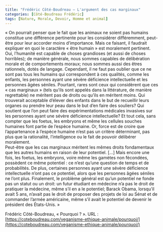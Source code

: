 ```yaml
---
title: "Frédéric Côté-Boudreau – L'argument des cas marginaux"
categories: [Côté-Boudreau Frédéric]
tags: [Nature, Morale, Devoir, Homme et animal]
---
```


« On pourrait penser que le fait que les animaux ne soient pas humains constitue une différence pertinente pour les considérer différemment, peut-être pour leur accorder moins d’importance. Mais ce faisant, il faudrait expliquer en quoi le caractère « être humain » est moralement pertinent. Oui, l’humanité est capable de choses grandioses (et aussi de choses horribles); de manière générale, nous sommes capables de délibération morale et de comportements moraux; nous sommes aussi des êtres rationnels, dotés de langage. Cependant, il ne faut pas oublier que ce ne sont pas tous les humains qui correspondent à ces qualités, comme les enfants, les personnes ayant une sévère déficience intellectuelle et les personnes âgées séniles. Pourtant, rares sont ceux qui considèrent que ces « cas marginaux » (tels qu’ils sont appelés dans la littérature, de manière regrettable) ne méritent pas de droits ou qu’ils en méritent moins. Qui trouverait acceptable d’élever des enfants dans le but de recueillir leurs organes ou prendre leur peau dans le but d’en faire des souliers? Qui soutient que l’on peut faire des expérimentations médicales invasives sur les personnes ayant une sévère déficience intellectuelle? Et tout cela, sans compter que les foetus, les embryons et même les cellules souches humaines font partie de l’espèce humaine. Or, force est de croire que l’appartenance à l’espèce humaine n’est pas un critère déterminant, pas plus que la rationalité, l’intelligence ou le fait de pouvoir délibérer moralement.  
Peut-être que les cas marginaux méritent les mêmes droits fondamentaux que les autres humains en raison de leur potentiel. […] Mais encore une fois, les foetus, les embryons, voire même les gamètes non fécondées, possèdent ce même potentiel : ce n’est qu’une question de temps et de probabilités. De plus, certaines personnes ayant une sévère déficience intellectuelle n’ont pas ce potentiel, alors que les personnes âgées séniles ne l’ont plus. Finalement, le problème général est qu’un potentiel ne fonde pas un statut ou un droit: un futur étudiant en médecine n’a pas le droit de pratiquer la médecine, même s’il en a le potentiel; Barack Obama, lorsqu’il avait 5 ans, n’avait pas le droit de proposer des projets de loi au Sénat et de commander l’armée américaine, même s’il avait le potentiel de devenir le président des États-Unis. »

Frédéric Côté-Boudreau, « Pourquoi ? ». URL : [https://coteboudreau.com/veganisme-ethique-animale/pourquoi/](https://coteboudreau.com/veganisme-ethique-animale/pourquoi/)